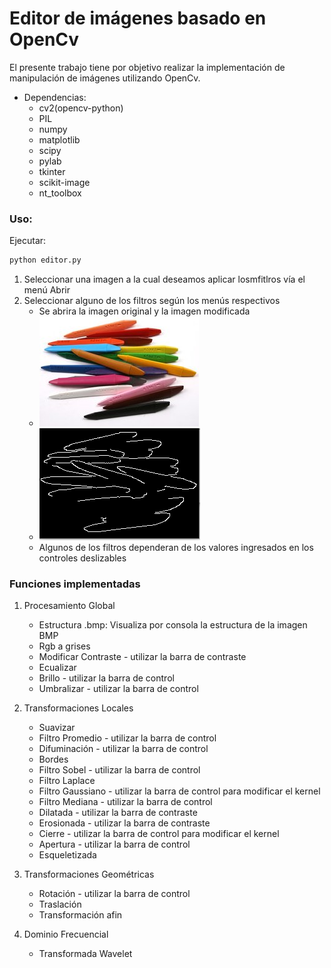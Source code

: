 
# Editor de imágenes basado en OpenCv
 
El presente trabajo tiene por objetivo realizar la implementación de manipulación de imágenes utilizando OpenCv.


* Dependencias:
   - cv2(opencv-python)
   - PIL
   - numpy
   - matplotlib
   - scipy
   - pylab
   - tkinter
   - scikit-image
   - nt_toolbox

 

### Uso:

Ejecutar:
```python
python editor.py
```
1. Seleccionar una imagen a la cual deseamos aplicar losmfitlros vía el menú Abrir
1. Seleccionar alguno de los filtros según los menús respectivos
   - Se abrira la imagen original y la imagen modificada
   - ![alt text](imagen_prueba.jpg)
   - ![alt text](prueba_bordes.png)
   - Algunos de los filtros dependeran de los valores ingresados en los controles deslizables
   
### Funciones implementadas

1. Procesamiento Global
   - Estructura .bmp: Visualiza por consola la estructura de la imagen BMP
   - Rgb a grises
   - Modificar Contraste - utilizar la barra de contraste 
   - Ecualizar
   - Brillo - utilizar la barra de control
   - Umbralizar - utilizar la barra de control

1. Transformaciones Locales
   - Suavizar
   - Filtro Promedio - utilizar la barra de control
   - Difuminación - utilizar la barra de control
   - Bordes
   - Filtro Sobel - utilizar la barra de control
   - Filtro Laplace
   - Filtro Gaussiano - utilizar la barra de control para    modificar el kernel
   - Filtro Mediana  - utilizar la barra de control
   - Dilatada - utilizar la barra de contraste
   - Erosionada - utilizar la barra de contraste
   - Cierre - utilizar la barra de control para  modificar el kernel
   - Apertura - utilizar la barra de control
   - Esqueletizada

1. Transformaciones Geométricas

   - Rotación - utilizar la barra de control
   - Traslación
   - Transformación afin

1. Dominio Frecuencial

   - Transformada Wavelet

